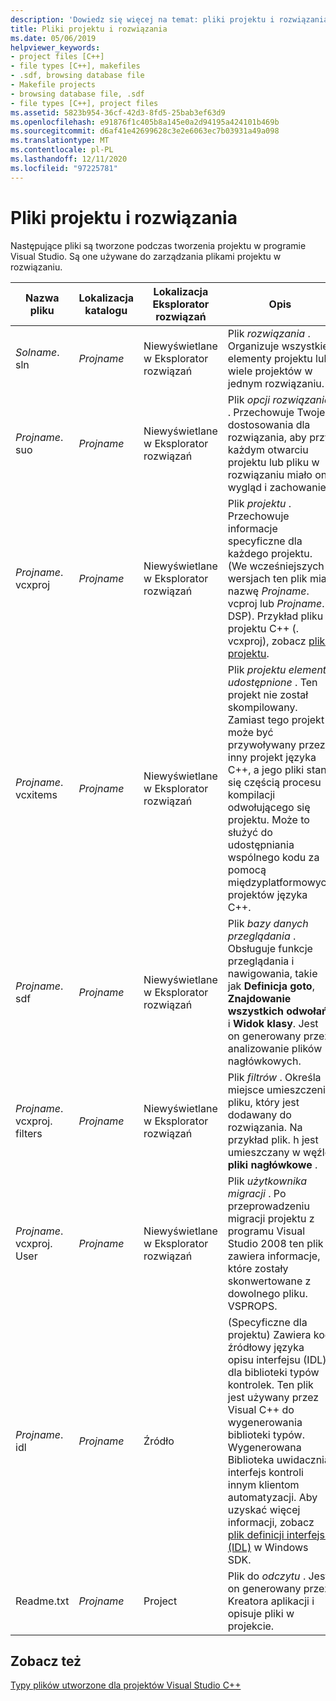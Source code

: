 ```yaml
---
description: 'Dowiedz się więcej na temat: pliki projektu i rozwiązania'
title: Pliki projektu i rozwiązania
ms.date: 05/06/2019
helpviewer_keywords:
- project files [C++]
- file types [C++], makefiles
- .sdf, browsing database file
- Makefile projects
- browsing database file, .sdf
- file types [C++], project files
ms.assetid: 5823b954-36cf-42d3-8fd5-25bab3ef63d9
ms.openlocfilehash: e91876f1c405b8a145e0a2d94195a424101b469b
ms.sourcegitcommit: d6af41e42699628c3e2e6063ec7b03931a49a098
ms.translationtype: MT
ms.contentlocale: pl-PL
ms.lasthandoff: 12/11/2020
ms.locfileid: "97225781"
---
```

# <a name="project-and-solution-files"></a>Pliki projektu i rozwiązania

Następujące pliki są tworzone podczas tworzenia projektu w programie Visual Studio. Są one używane do zarządzania plikami projektu w rozwiązaniu.

|Nazwa pliku|Lokalizacja katalogu|Lokalizacja Eksplorator rozwiązań|Opis|
|--------------|------------------------|--------------------------------|-----------------|
|*Solname*. sln|*Projname*|Niewyświetlane w Eksplorator rozwiązań|Plik *rozwiązania* . Organizuje wszystkie elementy projektu lub wiele projektów w jednym rozwiązaniu.|
|*Projname*. suo|*Projname*|Niewyświetlane w Eksplorator rozwiązań|Plik *opcji rozwiązania* . Przechowuje Twoje dostosowania dla rozwiązania, aby przy każdym otwarciu projektu lub pliku w rozwiązaniu miało on wygląd i zachowanie.|
|*Projname*. vcxproj|*Projname*|Niewyświetlane w Eksplorator rozwiązań|Plik *projektu* . Przechowuje informacje specyficzne dla każdego projektu. (We wcześniejszych wersjach ten plik miał nazwę *Projname*. vcproj lub *Projname*. DSP). Przykład pliku projektu C++ (. vcxproj), zobacz [pliki projektu](project-files.md).|
|*Projname*. vcxitems|*Projname*|Niewyświetlane w Eksplorator rozwiązań|Plik *projektu elementy udostępnione* . Ten projekt nie został skompilowany.  Zamiast tego projekt może być przywoływany przez inny projekt języka C++, a jego pliki staną się częścią procesu kompilacji odwołującego się projektu. Może to służyć do udostępniania wspólnego kodu za pomocą międzyplatformowych projektów języka C++.|
|*Projname*. sdf|*Projname*|Niewyświetlane w Eksplorator rozwiązań|Plik *bazy danych przeglądania* . Obsługuje funkcje przeglądania i nawigowania, takie jak **Definicja goto**, **Znajdowanie wszystkich odwołań** i **Widok klasy**. Jest on generowany przez analizowanie plików nagłówkowych.|
|*Projname*. vcxproj. filters|*Projname*|Niewyświetlane w Eksplorator rozwiązań|Plik *filtrów* . Określa miejsce umieszczenia pliku, który jest dodawany do rozwiązania. Na przykład plik. h jest umieszczany w węźle **pliki nagłówkowe** .|
|*Projname*. vcxproj. User|*Projname*|Niewyświetlane w Eksplorator rozwiązań|Plik *użytkownika migracji* . Po przeprowadzeniu migracji projektu z programu Visual Studio 2008 ten plik zawiera informacje, które zostały skonwertowane z dowolnego pliku. VSPROPS.|
|*Projname*. idl|*Projname*|Źródło|(Specyficzne dla projektu) Zawiera kod źródłowy języka opisu interfejsu (IDL) dla biblioteki typów kontrolek. Ten plik jest używany przez Visual C++ do wygenerowania biblioteki typów. Wygenerowana Biblioteka uwidacznia interfejs kontroli innym klientom automatyzacji. Aby uzyskać więcej informacji, zobacz [plik definicji interfejsu (IDL)](/windows/win32/Rpc/the-interface-definition-language-idl-file) w Windows SDK.|
|Readme.txt|*Projname*|Project|Plik do *odczytu* . Jest on generowany przez Kreatora aplikacji i opisuje pliki w projekcie.|

## <a name="see-also"></a>Zobacz też

[Typy plików utworzone dla projektów Visual Studio C++](file-types-created-for-visual-cpp-projects.md)
